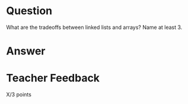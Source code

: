 # Question

What are the tradeoffs between linked lists and arrays? Name at least 3.

# Answer



# Teacher Feedback

X/3 points